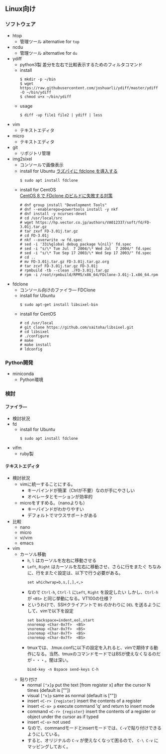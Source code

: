 ## Linux向け

### ソフトウェア
- htop
  - 管理ツール alternative for ```top```
- ncdu
  - 管理ツール alternative for ```du```
- ydiff
  - python3製 差分を左右で比較表示するためのフィルタコマンド
  - install
    ```console
    $ mkdir -p ~/bin
    $ wget https://raw.githubusercontent.com/joshuarli/ydiff/master/ydiff -O ~/bin/ydiff
    $ chmod u+x ~/bin/ydiff
    ```  
  - usage
    ```console
    $ diff -up file1 file2 | ydiff | less
    ```
- vim
  - テキストエディタ
- micro
  - テキストエディタ
- git
  - リポジトリ管理
- img2sixel
  - コンソールで画像表示
  - install for Ubuntu
    [ラズパイに fdclone を導入する](http://dotnsf.blog.jp/archives/1073777442.html)
    ```console
    $ sudo apt install fdclone
    ```
  - install for CentOS  
    [CentOS 8 で FDclone のビルドに失敗する対策](https://qiita.com/arin/items/3548efe988cce4b2b956)
    ```console
    # dnf group install "Development Tools"
    # dnf --enablerepo=powertools install -y nkf
    # dnf install -y ncurses-devel    
    # cd /usr/local/src
    # wget https://hp.vector.co.jp/authors/VA012337/soft/fd/FD-3.01j.tar.gz
    # tar zxvf FD-3.01j.tar.gz
    # cd FD-3.01j
    # nkf --overwrite -w fd.spec
    # sed -i '33i%global debug_package %{nil}' fd.spec
    # sed -i "s/\* Tue Jul  7 2004/\* Wed Jul  7 2004/" fd.spec
    # sed -i "s/\* Tue Sep 17 2003/\* Wed Sep 17 2003/" fd.spec
    # cd ..
    # mv FD-3.01j.tar.gz FD-3.01j.tar.gz.org
    # tar zcvf FD-3.01j.tar.gz FD-3.01j
    # rpmbuild -tb --clean ./FD-3.01j.tar.gz
    # rpm -i /root/rpmbuild/RPMS/x86_64/FDclone-3.01j-1.x86_64.rpm
    ```
- fdclone
  - コンソール向けのファイラ― FDClone
  - install for Ubuntu
    ```console
    $ sudo apt-get install libsixel-bin
    ```
  - install for CentOS
    ```console
    # cd /usr/local
    # git clone https://github.com/saitoha/libsixel.git
    # cd libsixel
    # ./configure
    # make
    # make install
    # ldconfig
    ```
    
### Python開発
- miniconda
  - Python環境

### 検討
#### ファイラ―
- 検討状況
- fd
  - install for Ubuntu
    ```console
    $ sudo apt install fdclone
    ```
- vifm
  - ruby製

#### テキストエディタ
- 検討状況
  - vimに統一することにする。
    - キーバインドが簡潔（Ctrlが不要）なのが手にやさしい
    - オペレータとモーションが効率的
  - microをすすめる。（nanoよりも）
    - キーバインドがわかりやすい
    - デフォルトでマウスサポートがある
- 比較
  - nano
  - micro
  - vi/vim
  - emacs
- vim
  - カーソル移動
    - ```h```, ```l``` はカーソルを左右に移動させる
    - ```Left```, ```Right``` はカーソルを左右に移動させ、さらに行をまたぐ
      ちなみに、行をまたぐ設定は、以下で行う必要がある。
      ```console
      set whichwrap=b,s,[,],<,>
      ```
    - なので ```Ctrl-h```, ```Ctrl-l``` に```Left```, ```Right``` を設定したい
      しかし、```Ctrl-h``` が ```<BS>``` と同じ挙動になる。VT100の仕様？
    - というわけで、SSHクライアントで ```BS``` のかわりに ```DEL``` を送るようにして、vimで以下を設定
      ```console
      set backspace=indent,eol,start
      nnoremap <Char-0x7f>  <BS>
      vnoremap <Char-0x7f>  <BS>
      inoremap <Char-0x7f>  <BS>
      cnoremap <Char-0x7f>  <BS>
      ```
    - tmuxでは、.tmux.confに以下の設定を入れると、vimで期待する動作になる。当然、tmuxのコマンドモードではBSが使えなくなるのだが・・・。闇は深い。
      ```console
      bind-key -n Bspace send-keys C-h
      ```
  - 貼り付け
    - normal ```["x]p```  put the text [from register x] after the cursor N times (default is [""])
    - visual ```["x]p```  same as normal (default is [""])
    - insert ```<C-r> {register}``` insert the contents of a register
    - insert ```<C-o> p``` execute command 'q' and return to insert mode
    - command ```<C-r> {register}```  insert the contents of a register or object under the cursor as if typed
    - insert ```<C-o>``` not used
    - なので、commandモードとinsertモードでは、```C-v```で貼り付けできるようにしている。
    - すると、オリジナルの ```C-v``` が使えなくなって困るので、 ```C-\ C-v``` にマッピングしておく。
